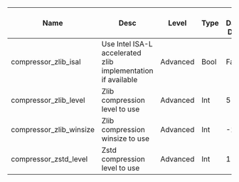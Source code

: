 | Name | Desc | Level | Type | non-Daemon Default | Daemon Default | Min | Max | Valid Values | verbatim | See also | Flags | Services | Validator | Long Desc | Tags |
| --- | --- | --- | --- | --- | --- | --- | --- | --- | --- | --- | --- | --- | --- | --- | --- |
| <span id="SP_compressor_zlib_isal">compressor_zlib_isal</span> |  Use Intel ISA-L accelerated zlib implementation if available | Advanced | Bool | False |  |  |  |  |  |  |  |  |  |  |  |
| <span id="SP_compressor_zlib_level">compressor_zlib_level</span> |  Zlib compression level to use | Advanced | Int | 5 |  |  |  |  |  |  |  |  |  |  |  |
| <span id="SP_compressor_zlib_winsize">compressor_zlib_winsize</span> |  Zlib compression winsize to use | Advanced | Int | -15 |  | -15 | 32 |  |  |  |  |  |  |  |  |
| <span id="SP_compressor_zstd_level">compressor_zstd_level</span> |  Zstd compression level to use | Advanced | Int | 1 |  |  |  |  |  |  |  |  |  |  |  |
